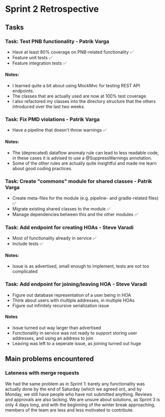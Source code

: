 # Sprint 2 Retrospective

## Tasks

### Task: Test PNB functionality - Patrik Varga
 - Have at least 80% coverage on PNB-related functionality ✅
 - Feature unit tests ✅
 - Feature integration tests ✅

#### Notes:
 - I learned quite a bit about using MockMvc for testing REST API endpoints.
 - The classes that are actually used are now at 100% test coverage.
 - I also refactored my classes into the directory structure that the others introduced over the last two weeks.

### Task: Fix PMD violations - Patrik Varga
 - Have a pipeline that doesn't throw warnings ✅

#### Notes:
 - The (deprecated) dataflow anomaly rule can lead to less readable code, in these cases it is advised to use a @SuppressWarnings annotation.
 - Some of the other rules are actually quite insightful and made me learn about good coding practices.

### Task: Create "commons" module for shared classes - Patrik Varga
 - Create meta-files for the module (e.g. pipeline- and gradle-related files) ✅
 - Migrate existing shared classes to the module ✅
 - Manage dependencies between this and the other modules ✅


### Task: Add endpoint for creating HOAs - Steve Varadi
 - Most of functionality already in service ✅
 - Include tests ✅

#### Notes:
 - Issue is as advertised, small enough to implement, tests are not too complicated

### Task: Add endpoint for joining/leaving HOA - Steve Varadi
 - Figure out database representation of a user being in HOA
 - Think about users with multiple addresses, in multiple HOAs
 - Figure out infinitely recursive serialization issue

#### Notes
 - Issue turned out way larger than advertised
 - Functionality in service was not ready to support storing user addresses, and using an address to join 
 - Leaving was left to a seperate issue, as joining turned out huge 

## Main problems encountered

### Lateness with merge requests

We had the same problem as in Sprint 1: barely any functionality was actually done by the end of Saturday (which we agreed on), and by Monday, we still have people who have not submitted anything. Reviews and approvals are also lacking. We are unsure about solutions, as Sprint 3 is only 4 days long, and with the beginning of the winter break approaching, members of the team are less and less motivated to contribute.

